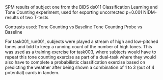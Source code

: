 SPM results of subject one from the BIDS ds011 Classification Learning and Tone Counting experiment, used for exporting uncorrected p=0.001 NIDM-results of two T-tests.

Contrasts used:
Tone Counting vs Baseline
Tone Counting Probe vs Baseline

For task001_run001, subjects were played a stream of high and low-pitched tones and told to keep a running count of the number of high tones. This was used as a training exercise for task003, where subjects would have to repeat this tone counting exercise as part of a dual-task where they would also have to complete a probabilistic classification exercise based on predicting the weather after being shown a combination of 1 to 3 (out of 4 potential) cards in tandem. 
